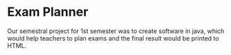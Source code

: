 # Exam Planner
Our semestral project for 1st semester was to create software in java, which would help teachers to plan exams and the final result would be printed to HTML.